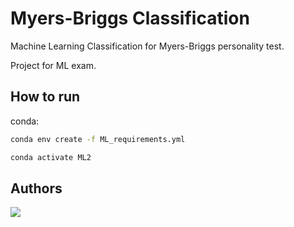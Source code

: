 # Myers-Briggs Classification
Machine Learning Classification for Myers-Briggs personality test.

Project for ML exam.
## How to run
conda:
```bash
conda env create -f ML_requirements.yml
```
```bash
conda activate ML2
```
## Authors

<a href="https://github.com/sanmatte/myers-briggs-classification/graphs/contributors">
  <img src="https://contrib.rocks/image?repo=sanmatte/myers-briggs-classification" />
</a>
